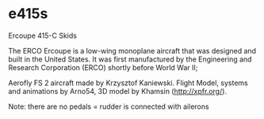 # e415s
Ercoupe 415-C Skids

The ERCO Ercoupe is a low-wing monoplane aircraft that was designed and built in the United States. It was first manufactured by the Engineering and Research Corporation (ERCO) shortly before World War II;

Aerofly FS 2 aircraft made by Krzysztof Kaniewski. Flight Model, systems and animations by Arno54, 3D model by Khamsin (http://xpfr.org/).

Note: there are no pedals = rudder is connected with ailerons